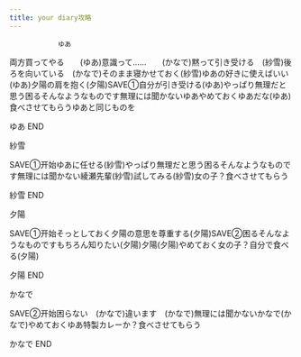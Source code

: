 ```yaml
---
title: your diary攻略
---
```


                ゆあ

両方買ってやる　　(ゆあ)意識って……　　(かなで)黙って引き受ける　(紗雪)後ろを向いている　(かなで)そのまま寝かせておく(紗雪)ゆあの好きに使えばいい(ゆあ)夕陽の肩を抱く(夕陽)SAVE①自分が引き受ける(ゆあ)やっぱり無理だと思う困るそんなようなものです無理には聞かないゆあやめておくゆあだな(ゆあ)食べさせてもらうゆあと同じものを

ゆあ END

紗雪

SAVE①开始ゆあに任せる(紗雪)やっぱり無理だと思う困るそんなようなものです無理には聞かない綾瀬先輩(紗雪)試してみる(紗雪)女の子？食べさせてもらう

紗雪 END

夕陽

SAVE①开始そっとしておく夕陽の意思を尊重する(夕陽)SAVE②困るそんなようなものですもちろん知りたい(夕陽)夕陽(夕陽)やめておく女の子？自分で食べる(夕陽)

夕陽 END

かなで

SAVE②开始困らない　(かなで)違います　(かなで)無理には聞かないかなで(かなで)やめておくゆあ特製カレーか？食べさせてもらう

かなで END
              
